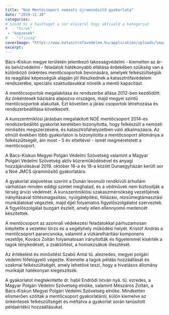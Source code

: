 ```yaml
---
title: "Noé Mentőcsoport nemzeti újraminősítő gyakorlata"
date: "2019-11-18"
categories:
# Szedd ki a hashtaget a sor elejerol hogy aktivald a kategoriat
#  - "hirek"
 - "kepzesek"
#  - "ifjusag"
coverImage: "https://www.katasztrofavedelem.hu/application/uploads/images/header/767934.jpg"
excerpt: 
---
```

Bács-Kiskun megye területén jelentkező lakosságvédelmi - kiemelten az ár- és belvízvédelmi - feladatok hatékonyabb ellátása érdekében szükség van a különböző önkéntes mentőcsoportok bevonására, amelyek felkészültségük és reagálási képességük alapján jól illeszkednek a katasztrófavédelem rendszerébe, speciális szaktudásukkal növelik a mentő kapacitást.

A mentőcsoportok megalakítása és rendszerbe állása 2012-ben kezdődött. Az önkéntesek bázisára alapozva országos, majd megyei szintű mentőcsoportok alakultak. Ezt követően a járási csoportok létrehozása és rendszerbeállítása következett.

A kunszentmiklósi járásban megalakított NOÉ mentőcsoport 2014-es rendszerbeállító gyakorlat keretében bizonyította, hogy felkészült a nemzeti minősítés megszerzésére, és katasztrófahelyzetben való alkalmazásra. Az elmúlt években több gyakorlaton is bizonyította a mentőcsoport állománya a felkészültségét, ám most - 5 év elteltével - ismét megméretetett a mentőcsoport.

A Bács-Kiskun Megyei Polgári Védelmi Szövetség valamint a Magyar Polgári Védelmi Szövetség aktív közreműködésével és anyagi hozzájárulásával 2019. október 16-a és 18-a között Dunaegyházán került sor a Noé JMCS újraminősítő gyakorlatára.

A gyakorlat alapvetése szerint a Dunán levonuló rendkívüli árhullám várhatóan minden eddigi szintet meghalad, és a védművek nem biztosítják a térség árvízi védelmét. A kunszentmiklósi szakaszmérnökség vezetőjének irányításával töltésmagasítási, nyúlgátépítési, fóliázási, rézsűmegtámasztási munkálatokat végeztek, majd éjjel folyamatos figyelőszolgálatot szerveztek. A figyelőszolgálat buzgárt észlelt, amely ellen ellennyomó medencét készítettek.

A mentőcsoport az azonnali védekezési feladatokkal párhuzamosan kiépítette a vezetési törzs és a segélyhely működési helyét. Kristóf András a mentőcsoport parancsnoka, valamint a vízkárelhárítási komponens vezetője, Kovács Zoltán folyamatosan irányították és figyelemmel kísérték a tagok ténykedését, a zsáktöltést, a homokzsákok illesztését.

Az értékelést és minősítést Szabó Antal tű. alezredes, megyei polgári védelmi főfelügyelő végezte. Kiemelte a tagok példás hozzáállását és szakmai felkészültségét, amely lehetővé teszi, hogy a hivatásos állomány munkáját hatékonyan kiegészítsék.

A gyakorlatot megtekintette dr. habil Endrődi István nyá. tű. ezredes, a Magyar Polgári Védelmi Szövetség elnöke, valamint Mészáros Zoltán, a Bács-Kiskun Megyei Polgári Védelmi Szövetség elnöke. Mindketten elismerően szóltak a mentőcsoport gyakorlatáról, külön kiemelve az önkéntesek felkészültségét és méltatva a gyakorlat során tanúsított példaértékű hozzáállásukat.
